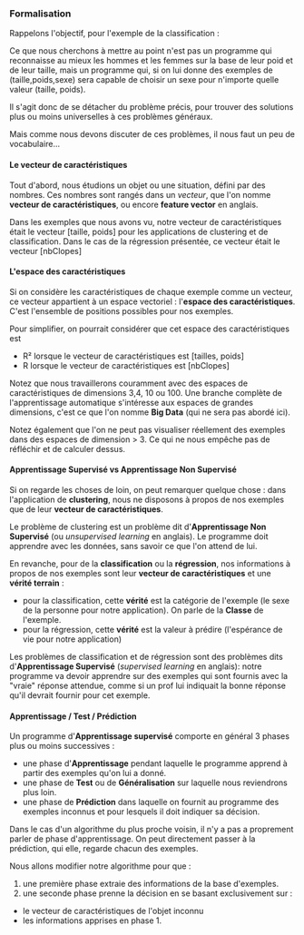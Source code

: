 
### Formalisation

Rappelons l'objectif, pour l'exemple de la classification :

Ce que nous cherchons à mettre au point n'est pas un programme qui reconnaisse
au mieux les hommes et les femmes sur la base de leur poid et de leur taille,
mais un programme qui, si on lui donne des exemples de (taille,poids,sexe)
sera capable de choisir un sexe pour n'importe quelle valeur (taille, poids).

Il s'agit donc de se détacher du problème précis, pour trouver des solutions plus
ou moins universelles à ces problèmes généraux.

Mais comme nous devons discuter de ces problèmes, il nous faut un peu de vocabulaire...

#### Le vecteur de caractéristiques

Tout d'abord, nous étudions un objet ou une situation, défini par des nombres.
Ces nombres sont rangés dans un *vecteur*, que l'on nomme **vecteur de caractéristiques**, ou encore **feature vector** en anglais.

Dans les exemples que nous avons vu, notre vecteur de caractéristiques
était le vecteur [taille, poids] pour les applications de clustering et de classification. Dans le cas de la régression présentée, ce vecteur était le vecteur [nbClopes]


#### L'espace des caractéristiques

Si on considère les caractéristiques de chaque exemple comme un vecteur, ce vecteur appartient à un espace vectoriel : l'**espace des caractéristiques**.
C'est l'ensemble de positions possibles pour nos exemples.

Pour simplifier, on pourrait considérer que cet espace des caractéristiques est
- R² lorsque le vecteur de caractéristiques est [tailles, poids]
- R lorsque le vecteur de caractéristiques est [nbClopes]

Notez que nous travaillerons couramment avec des espaces de caractéristiques de
dimensions 3,4, 10 ou 100. Une branche complète de l'apprentissage automatique
s'intéresse aux espaces de grandes dimensions, c'est ce que l'on nomme **Big Data** (qui ne sera pas abordé ici).

Notez également que l'on ne peut pas visualiser réellement des exemples dans des
espaces de dimension > 3. Ce qui ne nous empêche pas de réfléchir et de calculer
dessus.

#### Apprentissage Supervisé vs Apprentissage Non Supervisé

Si on regarde les choses de loin, on peut remarquer quelque chose :
dans l'application de **clustering**, nous ne disposons à propos de nos exemples que de leur **vecteur de caractéristiques**.

Le problème de clustering est un problème dit d'**Apprentissage Non Supervisé** (ou *unsupervised learning* en anglais).
Le programme doit apprendre avec les données, sans savoir ce que l'on attend de lui.

En revanche, pour de la **classification** ou la **régression**, nos
informations à propos de nos exemples sont leur **vecteur de caractéristiques**
et une **vérité terrain** :
- pour la classification, cette **vérité** est la catégorie de l'exemple (le sexe de la personne pour notre application). On parle de la **Classe** de l'exemple.
- pour la régression, cette **vérité** est la valeur à prédire (l'espérance de vie pour notre application)

Les problèmes de classification et de régression sont des problèmes dits d'**Apprentissage Supervisé** (*supervised learning* en anglais): notre programme va devoir apprendre sur des exemples qui sont fournis avec la "vraie" réponse attendue, comme si un prof lui
indiquait la bonne réponse qu'il devrait fournir pour cet exemple.

#### Apprentissage / Test / Prédiction

Un programme d'**Apprentissage supervisé** comporte en général 3 phases plus ou moins successives :
- une phase d'**Apprentissage** pendant laquelle le programme apprend à partir des exemples qu'on lui a donné.
- une phase de **Test** ou de **Généralisation** sur laquelle nous reviendrons plus loin.
- une phase de **Prédiction** dans laquelle on fournit au programme des exemples inconnus et pour lesquels il doit indiquer sa décision.

Dans le cas d'un algorithme du plus proche voisin, il n'y a pas a proprement parler de phase d'apprentissage. On peut directement passer à la prédiction,
qui elle, regarde chacun des exemples.

Nous allons modifier notre algorithme pour que :
1. une première phase extraie des informations de la base d'exemples.
2. une seconde phase prenne la décision en se basant exclusivement sur :
  - le vecteur de caractéristiques de l'objet inconnu
  - les informations apprises en phase 1.
